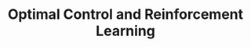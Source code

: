 ---
layout: page
title: Optimal Control and Reinforcement Learning
description: intelligent control
description: intelligent control
img: assets/img/.jpg
redirect: https://github.com/Huy-Quang-Dao/OptimalControlCMU
importance: 2
category: online
---